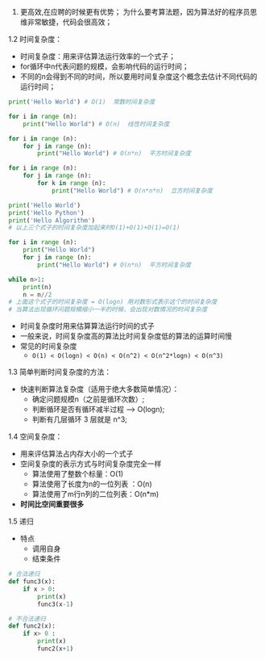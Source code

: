 1. 更高效,在应聘的时候更有优势；
为什么要考算法题，因为算法好的程序员思维非常敏捷，代码会很高效；

1.2 时间复杂度：
- 时间复杂度：用来评估算法运行效率的一个式子；
- for循环中n代表问题的规模，会影响代码的运行时间；
- 不同的n会得到不同的时间，所以要用时间复杂度这个概念去估计不同代码的运行时间；
``` python
print('Hello World') # O(1)  常数时间复杂度

for i in range (n):
    print("Hello World") # O(n)  线性时间复杂度

for i in range (n):
    for j in range (n):
        print("Hello World") # O(n*n)  平方时间复杂度

for i in range (n):
    for j in range (n):
        for k in range (n):
            print("Hello World") # O(n*n*n)  立方时间复杂度

print('Hello World')
print('Hello Python')
print('Hello Algorithm')
# 以上三个式子的时间复杂度加起来时O(1)+O(1)+O(1)=O(1)

for i in range (n):
    print("Hello World")
    for j in range (n):
        print("Hello World") # O(n*n)  平方时间复杂度

while n>1:
    print(n)
    n = n//2
# 上面这个式子的时间复杂度 = O(logn) 用对数形式表示这个的时间复杂度
# 当算法出现循环问题规模缩小一半的时候，会出现对数情况的时间复杂度

```

- 时间复杂度时用来估算算法运行时间的式子
- 一般来说，时间复杂度高的算法比时间复杂度低的算法的运算时间慢
- 常见的时间复杂度
    - ```O(1) < O(logn) < O(n) < O(n^2) < O(n^2*logn) < O(n^3)```

1.3 简单判断时间复杂度的方法：
- 快速判断算法复杂度（适用于绝大多数简单情况）：
    - 确定问题规模n（之前是循环次数）;
    - 判断循环是否有循环减半过程 --> O(logn);
    - 判断有几层循环 3 层就是 n^3;

1.4 空间复杂度：
- 用来评估算法占内存大小的一个式子
- 空间复杂度的表示方式与时间复杂度完全一样 
    - 算法使用了整数个标量：O(1)
    - 算法使用了长度为n的一位列表 ：O(n)
    - 算法使用了m行n列的二位列表：O(n*m)
- **时间比空间重要很多**

1.5 递归
- 特点
    - 调用自身
    - 结束条件


```python 
# 合法递归
def func3(x):
    if x > 0:
        print(x)
        func3(x-1)

# 不合法递归
def func2(x):
    if x> 0 :
        print(x)
        func2(x+1)
```